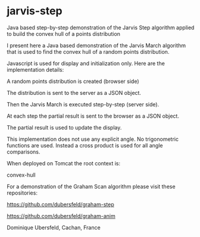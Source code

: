 # jarvis-step
Java based step-by-step demonstration of the Jarvis Step algorithm applied to build the convex hull of a points distribution

I present here a Java based demonstration of the Jarvis March algorithm that is used to find the convex hull of a random points distribution.

Javascript is used for display and initialization only. Here are the implementation details:

A random points distribution is created (browser side)

The distribution is sent to the server as a JSON object.

Then the Jarvis March is executed step-by-step (server side).

At each step the partial result is sent to the browser as a JSON object.

The partial result is used to update the display.

This implementation does not use any explicit angle. No trigonometric functions are used. Instead a cross product is used for all angle comparisons.

When deployed on Tomcat the root context is:

convex-hull

For a demonstration of the Graham Scan algorithm please visit these repositories:

https://github.com/dubersfeld/graham-step

https://github.com/dubersfeld/graham-anim

Dominique Ubersfeld, Cachan, France

